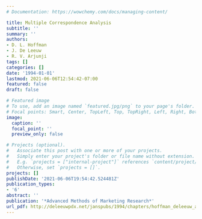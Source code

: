 ```yaml
---
# Documentation: https://wowchemy.com/docs/managing-content/

title: Multiple Correspondence Analysis
subtitle: ''
summary: ''
authors:
- D. L. Hoffman
- J. De Leeuw
- R. V. Arjunji
tags: []
categories: []
date: '1994-01-01'
lastmod: 2021-06-06T12:54:42-07:00
featured: false
draft: false

# Featured image
# To use, add an image named `featured.jpg/png` to your page's folder.
# Focal points: Smart, Center, TopLeft, Top, TopRight, Left, Right, BottomLeft, Bottom, BottomRight.
image:
  caption: ''
  focal_point: ''
  preview_only: false

# Projects (optional).
#   Associate this post with one or more of your projects.
#   Simply enter your project's folder or file name without extension.
#   E.g. `projects = ["internal-project"]` references `content/project/deep-learning/index.md`.
#   Otherwise, set `projects = []`.
projects: []
publishDate: '2021-06-06T19:54:42.524481Z'
publication_types:
- '6'
abstract: ''
publication: '*Advanced Methods of Marketing Research*'
url_pdf: http://deleeuwpdx.net/janspubs/1994/chapters/hoffman_deleeuw_arjunji_C_94.pdf
---
```

